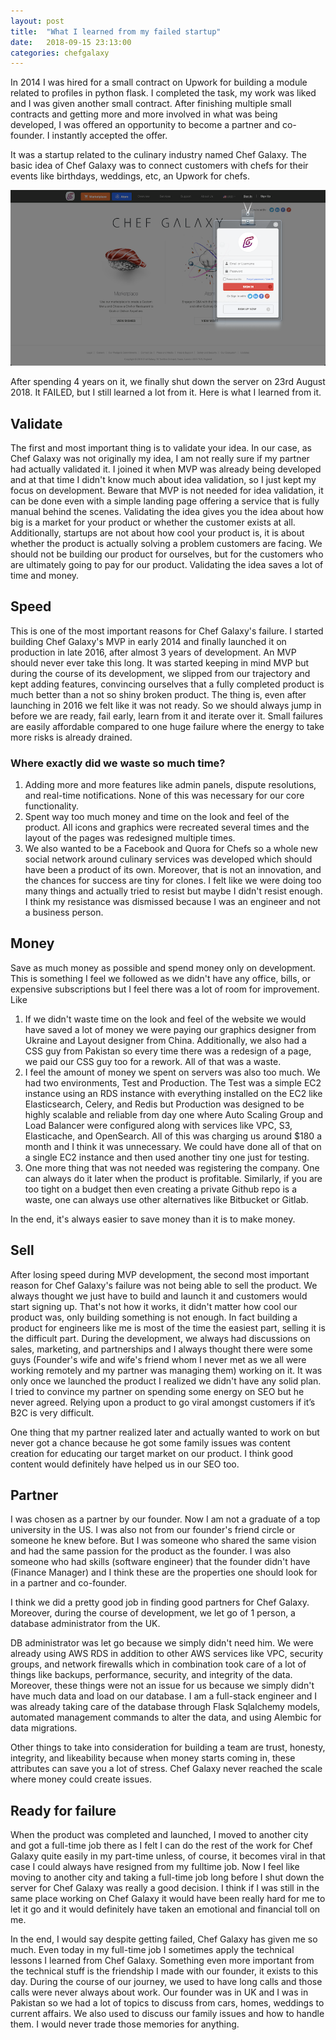 ```yaml
---
layout: post
title:  "What I learned from my failed startup"
date:   2018-09-15 23:13:00
categories: chefgalaxy
---
```

In 2014 I was hired for a small contract on Upwork for building a module related to profiles in python flask. I completed the task, my work was liked and I was given another small contract. After finishing multiple small contracts and getting more and more involved in what was being developed, I was offered an opportunity to become a partner and co-founder. I instantly accepted the offer.

It was a startup related to the culinary industry named Chef Galaxy. The basic idea of Chef Galaxy was to connect customers with chefs for their events like birthdays, weddings, etc, an Upwork for chefs.

<img src="/assets/img/posts/what-i-learned-from-my-failed-startup/img-1.png" alt="Chef Galaxy landing page" />

After spending 4 years on it, we finally shut down the server on 23rd August 2018. It FAILED, but I still learned a lot from it. Here is what I learned from it.



## Validate

The first and most important thing is to validate your idea. In our case, as Chef Galaxy was not originally my idea, I am not really sure if my partner had actually validated it. I joined it when MVP was already being developed and at that time I didn't know much about idea validation, so I just kept my focus on development. Beware that MVP is not needed for idea validation, it can be done even with a simple landing page offering a service that is fully manual behind the scenes. Validating the idea gives you the idea about how big is a market for your product or whether the customer exists at all. Additionally, startups are not about how cool your product is, it is about whether the product is actually solving a problem customers are facing. We should not be building our product for ourselves, but for the customers who are ultimately going to pay for our product. Validating the idea saves a lot of time and money.


## Speed

This is one of the most important reasons for Chef Galaxy's failure. I started building Chef Galaxy's MVP in early 2014 and finally launched it on production in late 2016, after almost 3 years of development. An MVP should never ever take this long. It was started keeping in mind MVP but during the course of its development, we slipped from our trajectory and kept adding features, convincing ourselves that a fully completed product is much better than a not so shiny broken product. The thing is, even after launching in 2016 we felt like it was not ready. So we should always jump in before we are ready, fail early, learn from it and iterate over it. Small failures are easily affordable compared to one huge failure where the energy to take more risks is already drained.

### Where exactly did we waste so much time?

1. Adding more and more features like admin panels, dispute resolutions, and real-time notifications. None of this was necessary for our core functionality.
2. Spent way too much money and time on the look and feel of the product. All icons and graphics were recreated several times and the layout of the pages was redesigned multiple times.
3. We also wanted to be a Facebook and Quora for Chefs so a whole new social network around culinary services was developed which should have been a product of its own. Moreover, that is not an innovation, and the chances for success are tiny for clones. I felt like we were doing too many things and actually tried to resist but maybe I didn't resist enough. I think my resistance was dismissed because I was an engineer and not a business person.


## Money

Save as much money as possible and spend money only on development. This is something I feel we followed as we didn't have any office, bills, or expensive subscriptions but I feel there was a lot of room for improvement. Like
1. If we didn't waste time on the look and feel of the website we would have saved a lot of money we were paying our graphics designer from Ukraine and Layout designer from China. Additionally, we also had a CSS guy from Pakistan so every time there was a redesign of a page, we paid our CSS guy too for a rework. All of that was a waste.
2. I feel the amount of money we spent on servers was also too much. We had two environments, Test and Production. The Test was a simple EC2 instance using an RDS instance with everything installed on the EC2 like Elasticsearch, Celery, and Redis but Production was designed to be highly scalable and reliable from day one where Auto Scaling Group and Load Balancer were configured along with services like VPC, S3, Elasticache, and OpenSearch. All of this was charging us around $180 a month and I think it was unnecessary. We could have done all of that on a single EC2 instance and then used another tiny one just for testing. 
3. One more thing that was not needed was registering the company. One can always do it later when the product is profitable. Similarly, if you are too tight on a budget then even creating a private Github repo is a waste, one can always use other alternatives like Bitbucket or Gitlab.

In the end, it's always easier to save money than it is to make money.



## Sell

After losing speed during MVP development, the second most important reason for Chef Galaxy's failure was not being able to sell the product.
We always thought we just have to build and launch it and customers would start signing up. That's not how it works, it didn't matter how cool our product was, only building something is not enough. In fact building a product for engineers like me is most of the time the easiest part, selling it is the difficult part. During the development, we always had discussions on sales, marketing, and partnerships and I always thought there were some guys (Founder's wife and wife's friend whom I never met as we all were working remotely and my partner was managing them) working on it. It was only once we launched the product I realized we didn't have any solid plan. I tried to convince my partner on spending some energy on SEO but he never agreed. Relying upon a product to go viral amongst customers if it’s B2C is very difficult.

One thing that my partner realized later and actually wanted to work on but never got a chance because he got some family issues was content creation for educating our target market on our product. I think good content would definitely have helped us in our SEO too.



## Partner

I was chosen as a partner by our founder. Now I am not a graduate of a top university in the US. I was also not from our founder's friend circle or someone he knew before. But I was someone who shared the same vision and had the same passion for the product as the founder. I was also someone who had skills (software engineer) that the founder didn't have (Finance Manager) and I think these are the properties one should look for in a partner and co-founder.

I think we did a pretty good job in finding good partners for Chef Galaxy. Moreover, during the course of development, we let go of 1 person, a database administrator from the UK.

DB administrator was let go because we simply didn't need him. We were already using AWS RDS in addition to other AWS services like VPC, security groups, and network firewalls which in combination took care of a lot of things like backups, performance, security, and integrity of the data. Moreover, these things were not an issue for us because we simply didn't have much data and load on our database. I am a full-stack engineer and I was already taking care of the database through Flask Sqlalchemy models, automated management commands to alter the data, and using Alembic for data migrations.

Other things to take into consideration for building a team are trust, honesty, integrity, and likeability because when money starts coming in, these attributes can save you a lot of stress. Chef Galaxy never reached the scale where money could create issues.



## Ready for failure

When the product was completed and launched, I moved to another city and got a full-time job there as I felt I can do the rest of the work for Chef Galaxy quite easily in my part-time unless, of course, it becomes viral in that case I could always have resigned from my fulltime job. Now I feel like moving to another city and taking a full-time job long before I shut down the server for Chef Galaxy was really a good decision. I think if I was still in the same place working on Chef Galaxy it would have been really hard for me to let it go and it would definitely have taken an emotional and financial toll on me.



In the end, I would say despite getting failed, Chef Galaxy has given me so much. Even today in my full-time job I sometimes apply the technical lessons I learned from Chef Galaxy. Something even more important from the technical stuff is the friendship I made with our founder, it exists to this day. During the course of our journey, we used to have long calls and those calls were never always about work. Our founder was in UK and I was in Pakistan so we had a lot of topics to discuss from cars, homes, weddings to current affairs. We also used to discuss our family issues and how to handle them. I would never trade those memories for anything.
